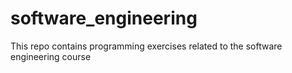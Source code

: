 # software_engineering
This repo contains programming exercises related to the software engineering course
